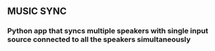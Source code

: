 ## MUSIC SYNC
### Python app that syncs multiple speakers with single input source connected to all the speakers simultaneously
